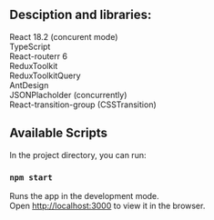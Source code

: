## Desciption and libraries:

React 18.2 (concurent mode)\
TypeScript\
React-routerr 6\
ReduxToolkit\
ReduxToolkitQuery\
AntDesign\
JSONPlacholder (concurrently)\
React-transition-group (CSSTransition)

## Available Scripts

In the project directory, you can run:

### `npm start`

Runs the app in the development mode.\
Open [http://localhost:3000](http://localhost:3000) to view it in the browser.

